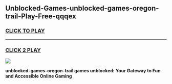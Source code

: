 
## Unblocked-Games-unblocked-games-oregon-trail-Play-Free-qqqex
<h3>
<a href="https://premium76.site?title=unblocked-games-oregon-trail&ref=10A">CLICK TO PLAY</a></h3>
<hr>

<h3>
<a href="https://premium76.site?title=unblocked-games-oregon-trail&ref=10A">CLICK 2 PLAY</a>
  
</h3>

<a href="https://premium76.site?title=unblocked-games-oregon-trail&ref=10A"><img src="https://clearcache.store/games.png"></a>


**unblocked-games-oregon-trail games unblocked: Your Gateway to Fun and Accessible Online Gaming**
